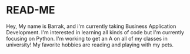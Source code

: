 # READ-ME
Hey, My name is Barrak, and i'm currently taking Business Application Development.
I'm interested in learning all kinds of code but I'm currently focusing on Python.
I'm working to get an A on all of my classes in university!
My favorite hobbies are reading and playing with my pets.
